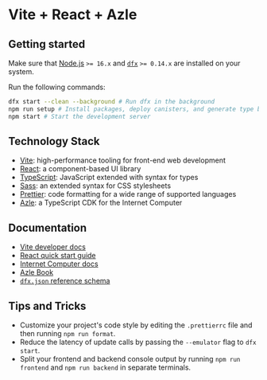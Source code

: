 # Vite + React + Azle

## Getting started

Make sure that [Node.js](https://nodejs.org/en/) `>= 16.x` and [`dfx`](https://internetcomputer.org/docs/current/developer-docs/build/install-upgrade-remove) `>= 0.14.x` are installed on your system.

Run the following commands:
```sh
dfx start --clean --background # Run dfx in the background
npm run setup # Install packages, deploy canisters, and generate type bindings
npm start # Start the development server
```

## Technology Stack

- [Vite](https://vitejs.dev/): high-performance tooling for front-end web development
- [React](https://reactjs.org/): a component-based UI library
- [TypeScript](https://www.typescriptlang.org/): JavaScript extended with syntax for types
- [Sass](https://sass-lang.com/): an extended syntax for CSS stylesheets
- [Prettier](https://prettier.io/): code formatting for a wide range of supported languages
- [Azle](https://github.com/demergent-labs/azle): a TypeScript CDK for the Internet Computer

## Documentation

- [Vite developer docs](https://vitejs.dev/guide/)
- [React quick start guide](https://beta.reactjs.org/learn)
- [Internet Computer docs](https://internetcomputer.org/docs/current/developer-docs/ic-overview)
- [Azle Book](https://demergent-labs.github.io/azle/)
- [`dfx.json` reference schema](https://internetcomputer.org/docs/current/references/dfx-json-reference/)

## Tips and Tricks

- Customize your project's code style by editing the `.prettierrc` file and then running `npm run format`.
- Reduce the latency of update calls by passing the `--emulator` flag to `dfx start`.
- Split your frontend and backend console output by running `npm run frontend` and `npm run backend` in separate terminals.
